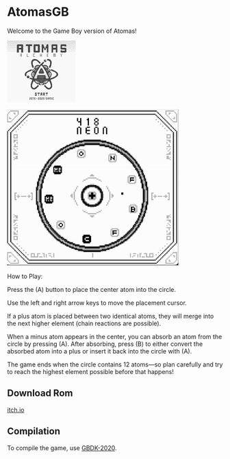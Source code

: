 # AtomasGB  

Welcome to the Game Boy version of Atomas!

![Title Screen](res/titlescreen.png)

![Game](res/game.gif)

How to Play:

Press the (A) button to place the center atom into the circle.

Use the left and right arrow keys to move the placement cursor.

If a plus atom is placed between two identical atoms, they will merge into the next higher element (chain reactions are possible).

When a minus atom appears in the center, you can absorb an atom from the circle by pressing (A).
After absorbing, press (B) to either convert the absorbed atom into a plus or insert it back into the circle with (A).

The game ends when the circle contains 12 atoms—so plan carefully and try to reach the highest element possible before that happens!

## Download Rom

[itch.io]([https://github.com/gbdk-2020/gbdk-2020](https://luxon-pi.itch.io/atomasgb)) 

## Compilation  

To compile the game, use [GBDK-2020](https://github.com/gbdk-2020/gbdk-2020).  
